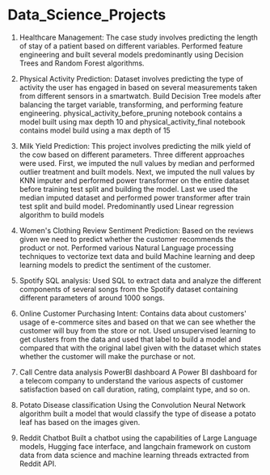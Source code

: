 # Data_Science_Projects
1. Healthcare Management:
   The case study involves predicting the length of stay of a patient based on different variables. Performed feature engineering and built several models predominantly
   using Decision Trees and Random Forest algorithms.

2. Physical Activity Prediction:
   Dataset involves predicting the type of activity the user has engaged in based on several measurements taken from different sensors in a smartwatch.
   Build Decision Tree models after balancing the target variable, transforming, and performing feature engineering. physical_activity_before_pruning notebook contains a model built using 
   max depth 10
   and physical_activity_final notebook contains model build using a max depth of 15

3. Milk Yield Prediction:
   This project involves predicting the milk yield of the cow based on different parameters. Three different approaches were used. First, we imputed the null values by median and 
   performed
   outlier treatment and built models. Next, we imputed the null values by KNN imputer and performed power transformer on the entire dataset before training test split and building the model. 
   Last
   we used the median imputed dataset and performed power transformer after train test split and build model.
   Predominantly used Linear regression algorithm to build models

4. Women's Clothing Review Sentiment Prediction:
   Based on the reviews given we need to predict whether the customer recommends the product or not. Performed various Natural Language processing techniques to vectorize text data
   and build Machine learning and deep learning models to predict the sentiment of the customer.

5. Spotify SQL analysis:
   Used SQL to extract data and analyze the different components of several songs from the Spotify dataset containing different parameters of around 1000 songs.

6. Online Customer Purchasing Intent:
   Contains data about customers' usage of e-commerce sites and based on that we can see whether the customer will buy from the store or not. Used unsupervised learning to get clusters
   from the data and used that label to build a model and compared that with the original label given with the dataset which states whether the customer will make the purchase or not.

7. Call Centre data analysis PowerBI dashboard
   A Power BI dashboard for a telecom company to understand the various aspects of customer satisfaction based on call duration, rating, complaint type, and so on.

8. Potato Disease classification
   Using the Convolution Neural Network algorithm built a model that would classify the type of disease a potato leaf has based on the images given.
   
9. Reddit Chatbot
   Built a chatbot using the capabilities of Large Language models, Hugging face interface, and langchain framework on custom data from data science and machine learning threads 
   extracted from Reddit API.
   
